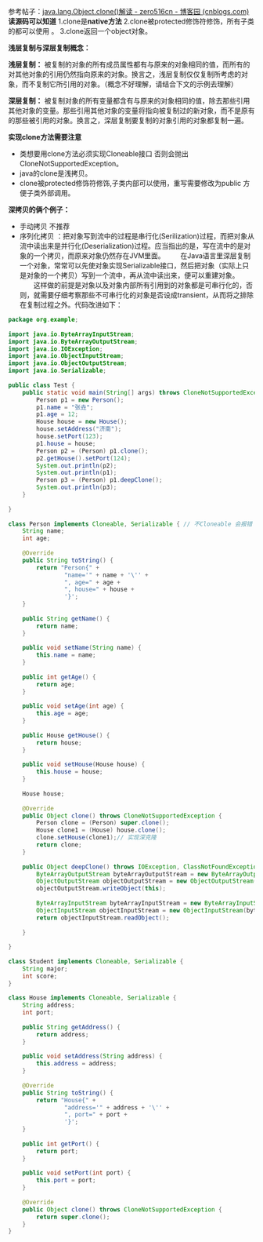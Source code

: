 参考帖子：[java.lang.Object.clone()解读 - zero516cn - 博客园 (cnblogs.com)](https://www.cnblogs.com/gw811/archive/2012/10/07/2712252.html)
**读源码可以知道**
1.clone是**native方法** 
2.clone被protected修饰符修饰，所有子类的都可以使用 。
3.clone返回一个object对象。

**浅层复制与深层复制概念：**

**浅层复制：** 被复制的对象的所有成员属性都有与原来的对象相同的值，而所有的对其他对象的引用仍然指向原来的对象。换言之，浅层复制仅仅复制所考虑的对象，而不复制它所引用的对象。（概念不好理解，请结合下文的示例去理解）

**深层复制：** 被复制对象的所有变量都含有与原来的对象相同的值，除去那些引用其他对象的变量。那些引用其他对象的变量将指向被复制过的新对象，而不是原有的那些被引用的对象。换言之，深层复制要复制的对象引用的对象都复制一遍。

**实现clone方法需要注意**
- 类想要用clone方法必须实现Cloneable接口 否则会抛出CloneNotSupportedException。
- java的clone是浅拷贝。
- clone被protected修饰符修饰,子类内部可以使用，重写需要修改为public 方便子类外部调用。

**深拷贝的俩个例子：**
- 手动拷贝 不推荐
- 序列化拷贝 ：把对象写到流中的过程是串行化(Serilization)过程，而把对象从流中读出来是并行化(Deserialization)过程。应当指出的是，写在流中的是对象的一个拷贝，而原来对象仍然存在JVM里面。  　　在Java语言里深层复制一个对象，常常可以先使对象实现Serializable接口，然后把对象（实际上只是对象的一个拷贝）写到一个流中，再从流中读出来，便可以重建对象。  　　这样做的前提是对象以及对象内部所有引用到的对象都是可串行化的，否则，就需要仔细考察那些不可串行化的对象是否设成transient，从而将之排除在复制过程之外。代码改进如下：
``` java
package org.example;
 
import java.io.ByteArrayInputStream;
import java.io.ByteArrayOutputStream;
import java.io.IOException;
import java.io.ObjectInputStream;
import java.io.ObjectOutputStream;
import java.io.Serializable;
 
public class Test {
    public static void main(String[] args) throws CloneNotSupportedException, IOException, ClassNotFoundException {
        Person p1 = new Person();
        p1.name = "张垚";
        p1.age = 12;
        House house = new House();
        house.setAddress("济南");
        house.setPort(123);
        p1.house = house;
        Person p2 = (Person) p1.clone();
        p2.getHouse().setPort(124);
        System.out.println(p2);
        System.out.println(p1);
        Person p3 = (Person) p1.deepClone();
        System.out.println(p3);
    }
 
}
 
class Person implements Cloneable, Serializable { // 不Cloneable 会报错 不Serializable无法序列化
    String name;
    int age;
 
    @Override
    public String toString() {
        return "Person{" +
                "name='" + name + '\'' +
                ", age=" + age +
                ", house=" + house +
                '}';
    }
 
    public String getName() {
        return name;
    }
 
    public void setName(String name) {
        this.name = name;
    }
 
    public int getAge() {
        return age;
    }
 
    public void setAge(int age) {
        this.age = age;
    }
 
    public House getHouse() {
        return house;
    }
 
    public void setHouse(House house) {
        this.house = house;
    }
 
    House house;
 
    @Override
    public Object clone() throws CloneNotSupportedException {
        Person clone = (Person) super.clone();
        House clone1 = (House) house.clone();
        clone.setHouse(clone1);// 实现深克隆
        return clone;
    }
 
    public Object deepClone() throws IOException, ClassNotFoundException {// 序列化实现深克隆
        ByteArrayOutputStream byteArrayOutputStream = new ByteArrayOutputStream();
        ObjectOutputStream objectOutputStream = new ObjectOutputStream(byteArrayOutputStream);
        objectOutputStream.writeObject(this);
 
        ByteArrayInputStream byteArrayInputStream = new ByteArrayInputStream(byteArrayOutputStream.toByteArray());
        ObjectInputStream objectInputStream = new ObjectInputStream(byteArrayInputStream);
        return objectInputStream.readObject();
 
    }
 
}
 
class Student implements Cloneable, Serializable {
    String major;
    int score;
}
 
class House implements Cloneable, Serializable {
    String address;
    int port;
 
    public String getAddress() {
        return address;
    }
 
    public void setAddress(String address) {
        this.address = address;
    }
 
    @Override
    public String toString() {
        return "House{" +
                "address='" + address + '\'' +
                ", port=" + port +
                '}';
    }
 
    public int getPort() {
        return port;
    }
 
    public void setPort(int port) {
        this.port = port;
    }
 
    @Override
    public Object clone() throws CloneNotSupportedException {
        return super.clone();
    }
}
 
```


